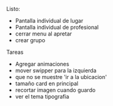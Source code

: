  
 
Listo:
- Pantalla individual de lugar 
- Pantalla individual de profesional
- cerrar menu al apretar
- crear grupo


 Tareas
 - Agregar animaciones 
 - mover swipper para la izquierda
 - que no se muestre 'ir a la ubicacion'
 - tamaño card en principal
 - recortar imagen cuando guardo
 - ver el tema tipografia
  
 